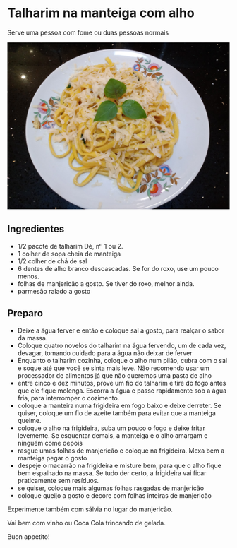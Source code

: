 # Talharim na manteiga com alho

Serve uma pessoa com fome ou duas pessoas normais

![alt text](img/macmanalh.jpg "Foto de um prato com talharim, parmesão ralado e três folhas de manjericão")

## Ingredientes

- 1/2 pacote de talharim Dé, nº 1 ou 2.
- 1 colher de sopa cheia de manteiga
- 1/2 colher de chá de sal
- 6 dentes de alho branco descascadas. Se for do roxo, use um pouco menos.
- folhas de manjericão a gosto. Se tiver do roxo, melhor ainda.
- parmesão ralado a gosto


## Preparo

- Deixe a água ferver e então e coloque sal a gosto, para realçar o sabor da massa.
- Coloque quatro novelos do talharim na água fervendo, um de cada vez, devagar, tomando cuidado para a água não deixar de ferver
- Enquanto o talharim cozinha, coloque o alho num pilão, cubra com o sal e soque até que você se sinta mais leve. Não recomendo usar um processador de alimentos já que não queremos uma pasta de alho
- entre cinco e dez minutos, prove um fio do talharim e tire do fogo antes que ele fique molenga. Escorra a água e passe rapidamente sob a água fria, para interromper o cozimento.
- coloque a manteira numa frigideira em fogo baixo e deixe derreter. Se quiser, coloque um fio de azeite também para evitar que a manteiga queime.
- coloque o alho na frigideira, suba um pouco o fogo e deixe fritar levemente. Se esquentar demais, a manteiga e o alho amargam e ninguém come depois
- rasgue umas folhas de manjericão e coloque na frigideira. Mexa bem a manteiga pegar o gosto
- despeje o macarrão na frigideira e misture bem, para que o alho fique bem espalhado na massa. Se tudo der certo, a frigideira vai ficar praticamente sem resíduos.
- se quiser, coloque mais algumas folhas rasgadas de manjericão
- coloque queijo a gosto e decore com folhas inteiras de manjericão

Experimente também com sálvia no lugar do manjericão.

Vai bem com vinho ou Coca Cola trincando de gelada.

Buon appetito!
